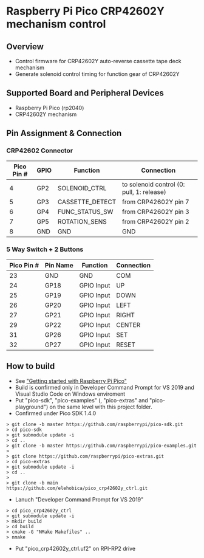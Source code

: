 # Raspberry Pi Pico CRP42602Y mechanism control

## Overview
* Control firmware for CRP42602Y auto-reverse cassette tape deck mechanism
* Generate solenoid control timing for function gear of CRP42602Y 

## Supported Board and Peripheral Devices
* Raspberry Pi Pico (rp2040)
* CRP42602Y mechanism

## Pin Assignment & Connection
### CRP42602 Connector
| Pico Pin # | GPIO | Function | Connection |
----|----|----|----
| 4 | GP2 | SOLENOID_CTRL | to solenoid control (0: pull, 1: release) |
| 5 | GP3 | CASSETTE_DETECT | from CRP42602Y pin 7 |
| 6 | GP4 | FUNC_STATUS_SW | from CRP42602Y pin 3 |
| 7 | GP5 | ROTATION_SENS | from CRP42602Y pin 2 |
| 8 | GND | GND | GND |

### 5 Way Switch + 2 Buttons
| Pico Pin # | Pin Name | Function | Connection |
----|----|----|----
| 23 | GND | GND | COM |
| 24 | GP18 | GPIO Input | UP |
| 25 | GP19 | GPIO Input | DOWN |
| 26 | GP20 | GPIO Input | LEFT |
| 27 | GP21 | GPIO Input | RIGHT |
| 29 | GP22 | GPIO Input | CENTER |
| 31 | GP26 | GPIO Input | SET |
| 32 | GP27 | GPIO Input | RESET |

## How to build
* See ["Getting started with Raspberry Pi Pico"](https://datasheets.raspberrypi.org/pico/getting-started-with-pico.pdf)
* Build is confirmed only in Developer Command Prompt for VS 2019 and Visual Studio Code on Windows enviroment
* Put "pico-sdk", "pico-examples" (, "pico-extras" and "pico-playground") on the same level with this project folder.
* Confirmed under Pico SDK 1.4.0
```
> git clone -b master https://github.com/raspberrypi/pico-sdk.git
> cd pico-sdk
> git submodule update -i
> cd ..
> git clone -b master https://github.com/raspberrypi/pico-examples.git
>
> git clone https://github.com/raspberrypi/pico-extras.git
> cd pico-extras
> git submodule update -i
> cd ..
> 
> git clone -b main https://github.com/elehobica/pico_crp42602y_ctrl.git
```
* Lanuch "Developer Command Prompt for VS 2019"
```
> cd pico_crp42602y_ctrl
> git submodule update -i
> mkdir build
> cd build
> cmake -G "NMake Makefiles" ..
> nmake
```
* Put "pico_crp42602y_ctrl.uf2" on RPI-RP2 drive